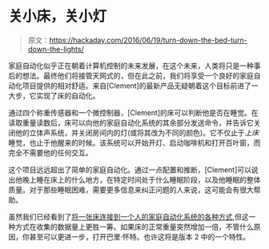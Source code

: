 # 关小床，关小灯

> 原文：<https://hackaday.com/2016/06/19/turn-down-the-bed-turn-down-the-lights/>

家庭自动化似乎正在朝着计算机控制的未来发展，在这个未来，人类将只是一种事后的想法。最终他们将接管天网式的，但在此之前，我们将享受一个良好的家庭自动化项目提供的相对舒适。来自[Clement]的最新产品无疑朝着这个目标前进了一大步，它实现了床的自动化。

通过四个称重传感器和一个微控制器，[Clement]的床可以判断他是否在睡觉。在读取重量读数后，床可以向他的家庭自动化系统的其余部分发送命令，并告诉它关闭他的立体声系统，并关闭房间内的灯(或将其改为不同的颜色)。它不仅止于*上床*睡觉，也止于他醒来的时候。该系统可以开始开灯、启动咖啡机和打开百叶窗，而完全不需要他的任何交互。

这个项目远远超出了简单的家庭自动化。通过一点配置和推断，[Clement]可以说出他晚上睡在床上的什么地方，在特定时间处于什么睡眠阶段，以及他睡眠的整体质量。对于那些睡眠困难，需要更多信息来纠正问题的人来说，这可能会有很大帮助。

虽然我们已经看到了[将一张床连接到一个人的家庭自动化系统的各种方式](http://hackaday.com/2016/04/17/are-you-in-bed/),但这一种方式在收集的数据量上更胜一筹。如果床的正常重量突然增加一倍，不管什么原因，你甚至可以更进一步，打开巴里·怀特。也许这将是版本 2 中的一个特性。